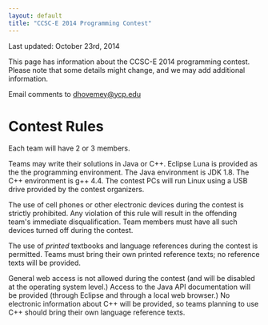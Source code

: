 ```yaml
---
layout: default
title: "CCSC-E 2014 Programming Contest"
---
```


Last updated: October 23rd, 2014

This page has information about the CCSC-E 2014 programming contest.  Please note that some details might change, and we may add additional information.

Email comments to [dhovemey@ycp.edu](mailto:dhovemey@ycp.edu)

# Contest Rules

Each team will have 2 or 3 members.

Teams may write their solutions in Java or C++.  Eclipse Luna is provided as the the programming environment.  The Java environment is JDK 1.8.  The C++ environment is g++ 4.4.  The contest PCs will run Linux using a USB drive provided by the contest organizers.

The use of cell phones or other electronic devices during the contest is strictly prohibited.  Any violation of this rule will result in the offending team's immediate disqualification.  Team members must have all such devices turned off during the contest.

The use of *printed* textbooks and language references during the contest is permitted.  Teams must bring their own printed reference texts; no reference texts will be provided.

General web access is not allowed during the contest (and will be disabled at the operating system level.)  Access to the Java API documentation will be provided (through Eclipse and through a local web browser.)  No electronic information about C++ will be provided, so teams planning to use C++ should bring their own language reference texts.


